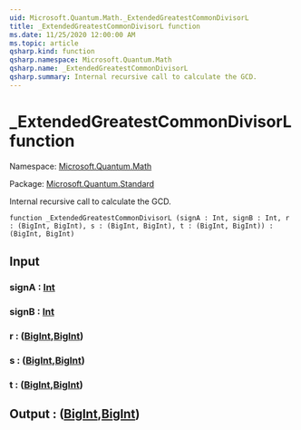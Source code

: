 ```yaml
---
uid: Microsoft.Quantum.Math._ExtendedGreatestCommonDivisorL
title: _ExtendedGreatestCommonDivisorL function
ms.date: 11/25/2020 12:00:00 AM
ms.topic: article
qsharp.kind: function
qsharp.namespace: Microsoft.Quantum.Math
qsharp.name: _ExtendedGreatestCommonDivisorL
qsharp.summary: Internal recursive call to calculate the GCD.
---
```


# _ExtendedGreatestCommonDivisorL function

Namespace: [Microsoft.Quantum.Math](xref:Microsoft.Quantum.Math)

Package: [Microsoft.Quantum.Standard](https://nuget.org/packages/Microsoft.Quantum.Standard)


Internal recursive call to calculate the GCD.

```qsharp
function _ExtendedGreatestCommonDivisorL (signA : Int, signB : Int, r : (BigInt, BigInt), s : (BigInt, BigInt), t : (BigInt, BigInt)) : (BigInt, BigInt)
```


## Input

### signA : [Int](xref:microsoft.quantum.lang-ref.int)




### signB : [Int](xref:microsoft.quantum.lang-ref.int)




### r : ([BigInt](xref:microsoft.quantum.lang-ref.bigint),[BigInt](xref:microsoft.quantum.lang-ref.bigint))




### s : ([BigInt](xref:microsoft.quantum.lang-ref.bigint),[BigInt](xref:microsoft.quantum.lang-ref.bigint))




### t : ([BigInt](xref:microsoft.quantum.lang-ref.bigint),[BigInt](xref:microsoft.quantum.lang-ref.bigint))





## Output : ([BigInt](xref:microsoft.quantum.lang-ref.bigint),[BigInt](xref:microsoft.quantum.lang-ref.bigint))

